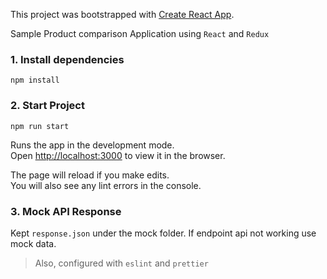 This project was bootstrapped with [Create React App](https://github.com/facebook/create-react-app).

Sample Product comparison Application using `React` and `Redux`

### 1. Install dependencies

`npm install`

### 2. Start Project

`npm run start`

Runs the app in the development mode.<br />
Open [http://localhost:3000](http://localhost:3000) to view it in the browser.

The page will reload if you make edits.<br />
You will also see any lint errors in the console.

### 3. Mock API Response
Kept `response.json` under the mock folder. If endpoint api not working use mock data.

> Also, configured with `eslint` and `prettier`
